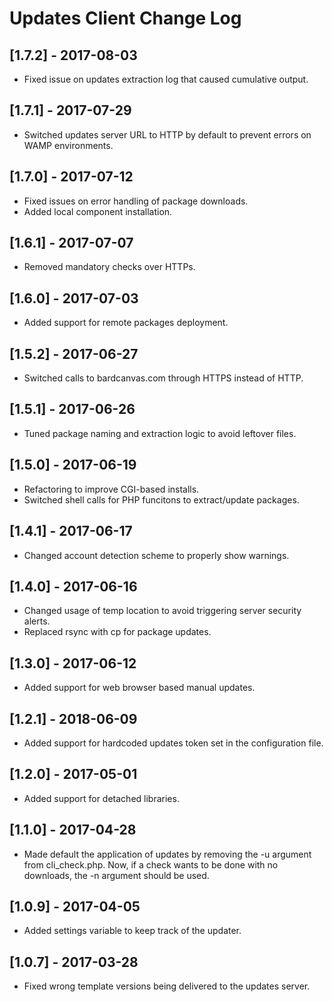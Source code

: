 
# Updates Client Change Log

## [1.7.2] - 2017-08-03

- Fixed issue on updates extraction log that caused cumulative output.

## [1.7.1] - 2017-07-29

- Switched updates server URL to HTTP by default to prevent errors on WAMP environments.

## [1.7.0] - 2017-07-12

- Fixed issues on error handling of package downloads.
- Added local component installation.

## [1.6.1] - 2017-07-07

- Removed mandatory checks over HTTPs.

## [1.6.0] - 2017-07-03

- Added support for remote packages deployment.

## [1.5.2] - 2017-06-27

- Switched calls to bardcanvas.com through HTTPS instead of HTTP.

## [1.5.1] - 2017-06-26

- Tuned package naming and extraction logic to avoid leftover files.

## [1.5.0] - 2017-06-19

- Refactoring to improve CGI-based installs.
- Switched shell calls for PHP funcitons to extract/update packages.

## [1.4.1] - 2017-06-17

- Changed account detection scheme to properly show warnings.

## [1.4.0] - 2017-06-16

- Changed usage of temp location to avoid triggering server security alerts.
- Replaced rsync with cp for package updates.

## [1.3.0] - 2017-06-12

- Added support for web browser based manual updates.

## [1.2.1] - 2018-06-09

- Added support for hardcoded updates token set in the configuration file.

## [1.2.0] - 2017-05-01

- Added support for detached libraries.

## [1.1.0] - 2017-04-28

- Made default the application of updates by removing the -u argument from cli_check.php.
  Now, if a check wants to be done with no downloads, the -n argument should be used.

## [1.0.9] - 2017-04-05

- Added settings variable to keep track of the updater.

## [1.0.7] - 2017-03-28

- Fixed wrong template versions being delivered to the updates server.
